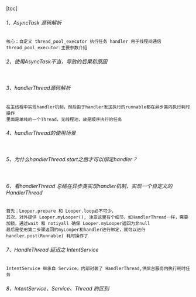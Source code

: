 [toc]

###### 1、AsyncTask 源码解析

```
核心：自定义 thread_pool_executor 执行任务 handler 用于线程间通信
thread_pool_executor:主要参数介绍

```

###### 2、使用AsyncTask不当，导致的后果和原因

```
```

###### 3、handlerThread源码解析

```
在主线程中实现handler机制，然后由于handler发送执行的runnable都在异步类内执行耗时操作
里面是单纯的一个Thread，无线程池，故是顺序执行的任务
```

###### 4、handlerThread的使用场景

```
```

###### 5、为什么handlerThread.start之后才可以绑定handler？

```
```

###### 6、看handlerThread 总结在异步类实现handler机制，实现一个自定义的HandlerThread

```
首先：Looper.prepare 和 Looper.loop必不可少，
其次，对外提供 Looper.myLooper(), 注意这里有个细节，如HandlerThread一样，需要加锁，通过wait 和 notiyall 确保 Looper.myLooper返回为非null
最后是使用第二步骤返回的myLooper和handler进行绑定，就可以进行handler.post(Runnable) 耗时操作了
```

###### 7、HandleThread 延迟之 IntentService

```
IntentService 继承自 Service，内部封装了 HandlerThread,供后台服务内执行耗时任务
```

###### 8、IntentService、Service、Thread 的区别

```
```





